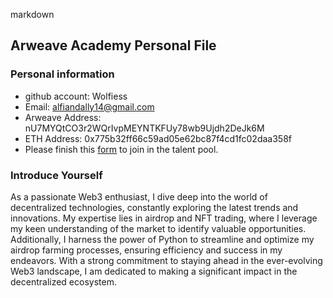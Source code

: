 markdown 
   ## Arweave Academy Personal File 
 
   ### Personal information 
   - github account: Wolfiess
   - Email: alfiandally14@gmail.com 
   - Arweave Address: nU7MYQtCO3r2WQrIvpMEYNTKFUy78wb9Ujdh2DeJk6M
   - ETH Address: 0x775b32ff66c59ad05e62bc87f4cd1fc02daa358f
   - Please finish this [form](https://docs.google.com/forms/d/e/1FAIpQLSfWA5fIIcBgmRppm3jNz5vmf9Mai_QMVil-2pO4r7YKn_Zhtw/viewform?usp=sf_link) to join in the talent pool. 
 
   ### Introduce Yourself 
   As a passionate Web3 enthusiast, I dive deep into the world of decentralized technologies, constantly exploring the latest trends and innovations. My expertise lies in airdrop and NFT trading, where I leverage my keen understanding of the market to identify valuable opportunities. Additionally, I harness the power of Python to streamline and optimize my airdrop farming processes, ensuring efficiency and success in my endeavors. With a strong commitment to staying ahead in the ever-evolving Web3 landscape, I am dedicated to making a significant impact in the decentralized ecosystem.